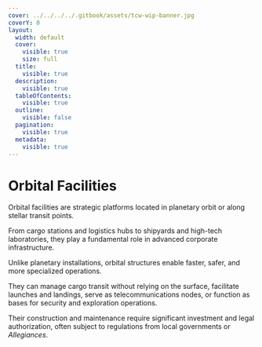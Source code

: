 ```yaml
---
cover: ../../../../.gitbook/assets/tcw-wip-banner.jpg
coverY: 0
layout:
  width: default
  cover:
    visible: true
    size: full
  title:
    visible: true
  description:
    visible: true
  tableOfContents:
    visible: true
  outline:
    visible: false
  pagination:
    visible: true
  metadata:
    visible: true
---
```


# Orbital Facilities

Orbital facilities are strategic platforms located in planetary orbit or along stellar transit points.

From cargo stations and logistics hubs to shipyards and high-tech laboratories, they play a fundamental role in advanced corporate infrastructure.

Unlike planetary installations, orbital structures enable faster, safer, and more specialized operations.

They can manage cargo transit without relying on the surface, facilitate launches and landings, serve as telecommunications nodes, or function as bases for security and exploration operations.

Their construction and maintenance require significant investment and legal authorization, often subject to regulations from local governments or _Allegiances_.
